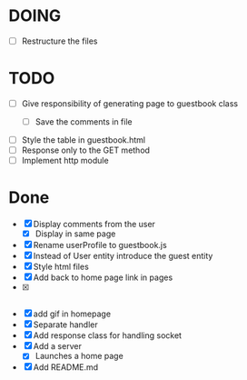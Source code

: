 # DOING

  - [ ] Restructure the files
  
# TODO

  - [ ] Give responsibility of generating page to guestbook class
    - [ ] Save the comments in file


  - [ ] Style the table in guestbook.html
  - [ ] Response only to the GET method
  - [ ] Implement http module

# Done

  - [x] Display comments from the user
    - [x] Display in same page
  - [x] Rename userProfile to guestbook.js
  - [x] Instead of User entity introduce the guest entity
  - [x] Style html files
  - [x] Add back to home page link in pages
  - [x] ~~~Serve file in the server~~~
  - [x] add gif in homepage
  - [x] Separate handler
  - [x] Add response class for handling socket
  - [x] Add a server
    - [x] Launches a home page
- [x] Add README.md
